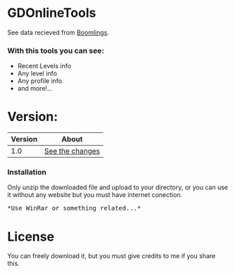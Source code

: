 # GDOnlineTools

See data recieved from [Boomlings](http://www.boomlings.com).

### With this tools you can see:

  - Recent Levels info
  - Any level info
  - Any profile info
  - and more!...

# Version:
| Version | About |
| ------ | ------ |
| 1.0 | [See the changes](/versions/1.0) |


### Installation

Only unzip the downloaded file and upload to your directory, or you can use it without any website but you must have internet conection.
<pre>
*Use WinRar or something related...*
</pre>

# License
You can freely download it, but you must give credits to me if you share this.


